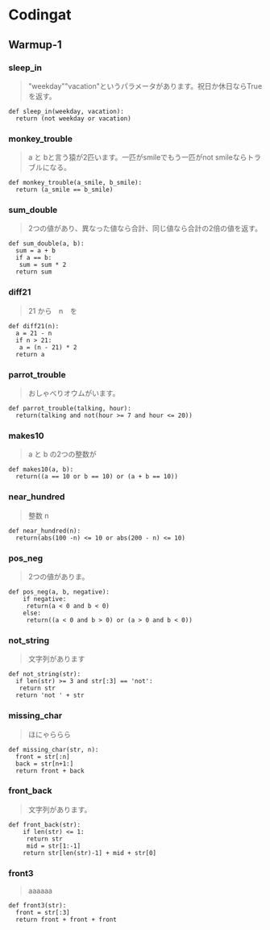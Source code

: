 # Codingat
## Warmup-1
### sleep_in
> "weekday""vacation"というパラメータがあります。祝日か休日ならTrueを返す。
```
def sleep_in(weekday, vacation):
  return (not weekday or vacation)
```


### monkey_trouble
> a と bと言う猿が2匹います。一匹がsmileでもう一匹がnot smileならトラブルになる。
```
def monkey_trouble(a_smile, b_smile):
  return (a_smile == b_smile)
```

### sum_double
> 2つの値があり、異なった値なら合計、同じ値なら合計の2倍の値を返す。
```
def sum_double(a, b):
  sum = a + b
  if a == b:
   sum = sum * 2
  return sum
```

### diff21
> 21 から　n　を
```
def diff21(n):
  a = 21 - n
  if n > 21:
   a = (n - 21) * 2
  return a
  ```
  
### parrot_trouble
> おしゃべりオウムがいます。
```
def parrot_trouble(talking, hour):
  return(talking and not(hour >= 7 and hour <= 20))
```

### makes10
> a と b の2つの整数が
```
def makes10(a, b):
  return((a == 10 or b == 10) or (a + b == 10))
```

### near_hundred
> 整数 n 
```
def near_hundred(n):
  return(abs(100 -n) <= 10 or abs(200 - n) <= 10)
```

### pos_neg
> 2つの値がありま。
```
def pos_neg(a, b, negative):
    if negative:
     return(a < 0 and b < 0)
    else:
     return((a < 0 and b > 0) or (a > 0 and b < 0))
```

### not_string
> 文字列があります
```
def not_string(str):
  if len(str) >= 3 and str[:3] == 'not':
   return str
  return 'not ' + str
```

### missing_char
> ほにゃららら
```
def missing_char(str, n):
  front = str[:n]
  back = str[n+1:]
  return front + back
```

### front_back
> 文字列があります。
```
def front_back(str):
    if len(str) <= 1:
     return str
     mid = str[1:-1]
    return str[len(str)-1] + mid + str[0]
```

### front3
> aaaaaa
```
def front3(str):
  front = str[:3]
  return front + front + front
```



  

